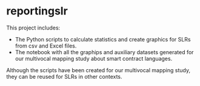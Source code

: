 # reportingslr
This project includes:
* The Python scripts to calculate statistics and create graphics for SLRs from csv and Excel files.
* The notebook with all the graphips and auxiliary datasets generated for our multivocal mapping study about smart contract languages.

Although the scripts have been created for our multivocal mapping study, they can be reused for SLRs in other contexts.
